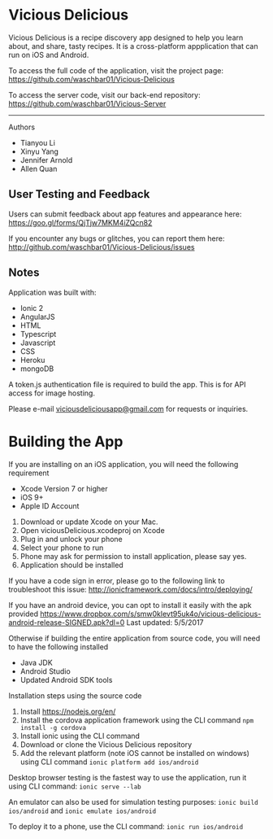 # Vicious Delicious

Vicious Delicious is a recipe discovery app designed to help you learn about, and share, tasty recipes. It is a cross-platform appplication that can run on iOS and Android.

To access the full code of the application, visit the project page: https://github.com/waschbar01/Vicious-Delicious

To access the server code, visit our back-end repository: https://github.com/waschbar01/Vicious-Server

___
Authors

- Tianyou Li
- Xinyu Yang
- Jennifer Arnold
- Allen Quan

## User Testing and Feedback
Users can submit feedback about app features and appearance here:
https://goo.gl/forms/QjTjw7MKM4iZQcn82

If you encounter any bugs or glitches, you can report them here:
http://github.com/waschbar01/Vicious-Delicious/issues

## Notes

Application was built with:
- Ionic 2
- AngularJS
- HTML
- Typescript
- Javascript
- CSS
- Heroku
- mongoDB

A token.js authentication file is required to build the app. This is for API access for image hosting.

Please e-mail viciousdeliciousapp@gmail.com for requests or inquiries.

# Building the App

If you are installing on an iOS application, you will need the following requirement 
- Xcode Version 7 or higher
- iOS 9+
- Apple ID Account 

1. Download or update Xcode on your Mac.
2. Open viciousDelicious.xcodeproj on Xcode
3. Plug in and unlock your phone
4. Select your phone to run
5. Phone may ask for permission to install application, please say yes.
6. Application should be installed

If you have a code sign in error, please go to the following link to troubleshoot this issue:
http://ionicframework.com/docs/intro/deploying/

If you have an android device, you can opt to install it easily with the apk provided
https://www.dropbox.com/s/smw0klevt95uk4o/vicious-delicious-android-release-SIGNED.apk?dl=0
Last updated: 5/5/2017

Otherwise if building the entire application from source code, you will need to have the following installed
- Java JDK
- Android Studio
- Updated Android SDK tools

Installation steps using the source code
1. Install https://nodejs.org/en/
2. Install the cordova application framework using the CLI command `npm install -g cordova`
3. Install ionic using the CLI command
4. Download or clone the Vicious Delicious repository
5. Add the relevant platform (note iOS cannot be installed on windows) using CLI command `ionic platform add ios/android`

Desktop browser testing is the fastest way to use the application, run it using CLI command: `ionic serve --lab`

An emulator can also be used for simulation testing purposes: `ionic build ios/android` and `ionic emulate ios/android`

To deploy it to a phone, use the CLI command: `ionic run ios/android`
